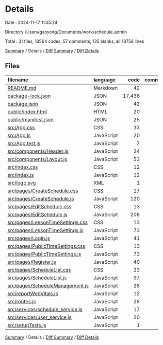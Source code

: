 # Details

Date : 2024-11-17 11:35:24

Directory /Users/gaoyong/Documents/work/schedule_admin

Total : 31 files,  18564 codes, 57 comments, 135 blanks, all 18756 lines

[Summary](results.md) / Details / [Diff Summary](diff.md) / [Diff Details](diff-details.md)

## Files
| filename | language | code | comment | blank | total |
| :--- | :--- | ---: | ---: | ---: | ---: |
| [README.md](/README.md) | Markdown | 42 | 0 | 33 | 75 |
| [package-lock.json](/package-lock.json) | JSON | 17,436 | 0 | 1 | 17,437 |
| [package.json](/package.json) | JSON | 42 | 0 | 1 | 43 |
| [public/index.html](/public/index.html) | HTML | 20 | 23 | 1 | 44 |
| [public/manifest.json](/public/manifest.json) | JSON | 25 | 0 | 1 | 26 |
| [src/App.css](/src/App.css) | CSS | 33 | 0 | 6 | 39 |
| [src/App.js](/src/App.js) | JavaScript | 20 | 0 | 2 | 22 |
| [src/App.test.js](/src/App.test.js) | JavaScript | 7 | 0 | 2 | 9 |
| [src/components/Header.js](/src/components/Header.js) | JavaScript | 24 | 0 | 3 | 27 |
| [src/components/Layout.js](/src/components/Layout.js) | JavaScript | 53 | 0 | 2 | 55 |
| [src/index.css](/src/index.css) | CSS | 12 | 0 | 2 | 14 |
| [src/index.js](/src/index.js) | JavaScript | 12 | 3 | 3 | 18 |
| [src/logo.svg](/src/logo.svg) | XML | 1 | 0 | 0 | 1 |
| [src/pages/CreateSchedule.css](/src/pages/CreateSchedule.css) | CSS | 17 | 1 | 3 | 21 |
| [src/pages/CreateSchedule.js](/src/pages/CreateSchedule.js) | JavaScript | 120 | 3 | 7 | 130 |
| [src/pages/EditSchedule.css](/src/pages/EditSchedule.css) | CSS | 13 | 1 | 3 | 17 |
| [src/pages/EditSchedule.js](/src/pages/EditSchedule.js) | JavaScript | 208 | 5 | 10 | 223 |
| [src/pages/LessonTimeSettings.css](/src/pages/LessonTimeSettings.css) | CSS | 13 | 1 | 3 | 17 |
| [src/pages/LessonTimeSettings.js](/src/pages/LessonTimeSettings.js) | JavaScript | 73 | 4 | 5 | 82 |
| [src/pages/Login.js](/src/pages/Login.js) | JavaScript | 41 | 0 | 2 | 43 |
| [src/pages/PublicTimeSettings.css](/src/pages/PublicTimeSettings.css) | CSS | 13 | 1 | 4 | 18 |
| [src/pages/PublicTimeSettings.js](/src/pages/PublicTimeSettings.js) | JavaScript | 73 | 4 | 5 | 82 |
| [src/pages/Register.js](/src/pages/Register.js) | JavaScript | 40 | 0 | 2 | 42 |
| [src/pages/ScheduleList.css](/src/pages/ScheduleList.css) | CSS | 23 | 1 | 6 | 30 |
| [src/pages/ScheduleList.js](/src/pages/ScheduleList.js) | JavaScript | 97 | 6 | 8 | 111 |
| [src/pages/ScheduleManagement.js](/src/pages/ScheduleManagement.js) | JavaScript | 28 | 0 | 1 | 29 |
| [src/reportWebVitals.js](/src/reportWebVitals.js) | JavaScript | 12 | 0 | 2 | 14 |
| [src/routes.js](/src/routes.js) | JavaScript | 28 | 0 | 4 | 32 |
| [src/services/schedule_service.js](/src/services/schedule_service.js) | JavaScript | 17 | 0 | 6 | 23 |
| [src/services/user_service.js](/src/services/user_service.js) | JavaScript | 20 | 0 | 6 | 26 |
| [src/setupTests.js](/src/setupTests.js) | JavaScript | 1 | 4 | 1 | 6 |

[Summary](results.md) / Details / [Diff Summary](diff.md) / [Diff Details](diff-details.md)